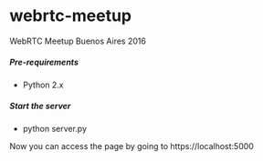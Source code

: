 # webrtc-meetup
WebRTC Meetup Buenos Aires 2016

##### Pre-requirements

- Python 2.x

##### Start the server

- python server.py

Now you can access the page by going to https://localhost:5000
